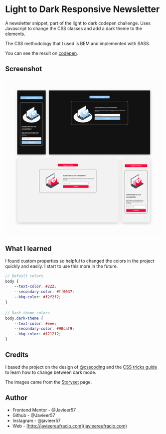 # Light to Dark Responsive Newsletter

A newsletter snippet, part of the light to dark codepen challenge. Uses Javascript to change the CSS classes and add a dark theme to the elements.

The CSS methodology that I used is BEM and implemented with SASS.

You can see the result on [codepen](https://codepen.io/Javieer57/pen/GREmKrm).

## Screenshot

![Light to Dark Responsive Newsletter](thumb.png)

## What I learned

I found custom properties so helpful to changed the colors in the project quickly and easily. I start to use this more in the future.

```scss
// Default colors
body {
	--text-color: #222;
	--secondary-color: #ff0037;
	--bkg-color: #f2f2f2;
}

// Dark theme colors
body.dark-theme {
	--text-color: #eee;
	--secondary-color: #90caf9;
	--bkg-color: #121212;
}
```

## Credits

I based the project on the design of [@csscoding](https://www.instagram.com/csscoding_/) and the [CSS tricks guide](https://css-tricks.com/a-complete-guide-to-dark-mode-on-the-web/) to learn how to change between dark mode.

The images came from the [Storyset](https://storyset.com/internet) page.

## Author

-   Frontend Mentor - @Javieer57
-   Github - @Javieer57
-   Instagram - @javieer57
-   Web - [http://javieereufracio.com](javieereufracio.com)
